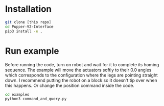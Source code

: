 # Installation
```bash
git clone [this repo]
cd Pupper-V2-Interface
pip3 install -e .
```

# Run example
Before running the code, turn on robot and wait for it to complete its homing sequence. 
The example will move the actuators softly to their 0.0 angles which corresponds to the configuration where the legs are pointing straight down. I recommend putting the robot on a block so it doesn't tip over when this happens. Or change the position command inside the code.
```bash
cd examples
python3 command_and_query.py
```
